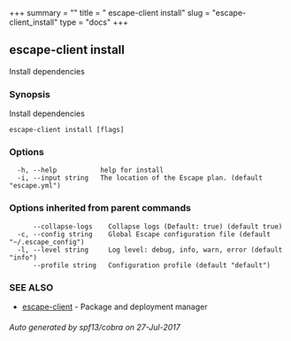 +++
summary = ""
title = " escape-client install"
slug = "escape-client_install"
type = "docs"
+++
## escape-client install

Install dependencies

### Synopsis


Install dependencies

```
escape-client install [flags]
```

### Options

```
  -h, --help           help for install
  -i, --input string   The location of the Escape plan. (default "escape.yml")
```

### Options inherited from parent commands

```
      --collapse-logs    Collapse logs (Default: true) (default true)
  -c, --config string    Global Escape configuration file (default "~/.escape_config")
  -l, --level string     Log level: debug, info, warn, error (default "info")
      --profile string   Configuration profile (default "default")
```

### SEE ALSO
* [escape-client](../escape-client/)	 - Package and deployment manager

###### Auto generated by spf13/cobra on 27-Jul-2017
